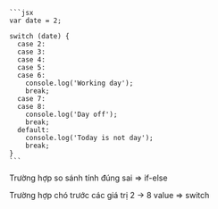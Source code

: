     ```jsx
    var date = 2;
    
    switch (date) {
      case 2:
      case 3:
      case 4:
      case 5:
      case 6:
        console.log('Working day');
        break;
      case 7:
      case 8:
        console.log('Day off');
        break;
      default:
        console.log('Today is not day');
        break;
    }
    ```
    

Trường hợp so sánh tính đúng sai ⇒ if-else

Trường hợp chó trước các giá trị 2 → 8 value ⇒ switch